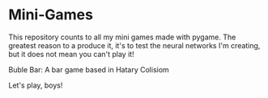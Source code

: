 # Mini-Games
This repository counts to all my mini games made with pygame.
The greatest reason to a produce it, it's to test the neural networks I'm creating,
but it does not mean you can't play it!

Buble Bar: A bar game based in Hatary Colisiom

Let's play, boys!
